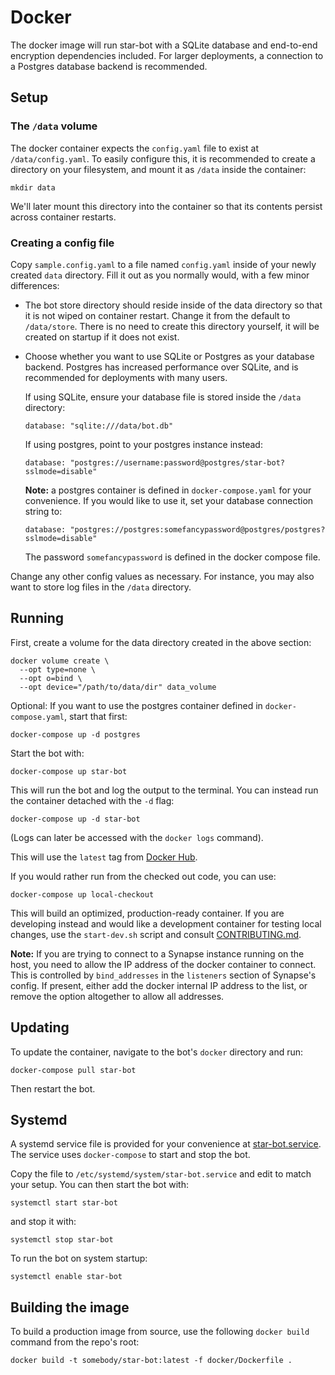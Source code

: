 # Docker

The docker image will run star-bot with a SQLite database and
end-to-end encryption dependencies included. For larger deployments, a
connection to a Postgres database backend is recommended.

## Setup

### The `/data` volume

The docker container expects the `config.yaml` file to exist at
`/data/config.yaml`. To easily configure this, it is recommended to create a
directory on your filesystem, and mount it as `/data` inside the container:

```
mkdir data
```

We'll later mount this directory into the container so that its contents
persist across container restarts.

### Creating a config file

Copy `sample.config.yaml` to a file named `config.yaml` inside of your newly
created `data` directory. Fill it out as you normally would, with a few minor
differences:

* The bot store directory should reside inside of the data directory so that it
  is not wiped on container restart. Change it from the default to
  `/data/store`. There is no need to create this directory yourself, it will be
  created on startup if it does not exist.

* Choose whether you want to use SQLite or Postgres as your database backend.
  Postgres has increased performance over SQLite, and is recommended for
  deployments with many users.

  If using SQLite, ensure your database file is
  stored inside the `/data` directory:

  ```
  database: "sqlite:///data/bot.db"
  ```

  If using postgres, point to your postgres instance instead:

  ```
  database: "postgres://username:password@postgres/star-bot?sslmode=disable"
  ```

  **Note:** a postgres container is defined in `docker-compose.yaml` for your convenience.
  If you would like to use it, set your database connection string to:

  ```
  database: "postgres://postgres:somefancypassword@postgres/postgres?sslmode=disable"
  ```

  The password `somefancypassword` is defined in the docker compose file.

Change any other config values as necessary. For instance, you may also want to
store log files in the `/data` directory.

## Running

First, create a volume for the data directory created in the above section:

```
docker volume create \
  --opt type=none \
  --opt o=bind \
  --opt device="/path/to/data/dir" data_volume
```

Optional: If you want to use the postgres container defined in
`docker-compose.yaml`, start that first:

```
docker-compose up -d postgres
```

Start the bot with:

```
docker-compose up star-bot
```

This will run the bot and log the output to the terminal. You can instead run
the container detached with the `-d` flag:

```
docker-compose up -d star-bot
```

(Logs can later be accessed with the `docker logs` command).

This will use the `latest` tag from
[Docker Hub](https://hub.docker.com/somebody/star-bot).

If you would rather run from the checked out code, you can use:

```
docker-compose up local-checkout
```

This will build an optimized, production-ready container. If you are developing
instead and would like a development container for testing local changes, use
the `start-dev.sh` script and consult [CONTRIBUTING.md](../CONTRIBUTING.md).

**Note:** If you are trying to connect to a Synapse instance running on the
host, you need to allow the IP address of the docker container to connect. This
is controlled by `bind_addresses` in the `listeners` section of Synapse's
config. If present, either add the docker internal IP address to the list, or
remove the option altogether to allow all addresses.

## Updating

To update the container, navigate to the bot's `docker` directory and run:

```
docker-compose pull star-bot
```

Then restart the bot.

## Systemd

A systemd service file is provided for your convenience at
[star-bot.service](star-bot.service). The service uses
`docker-compose` to start and stop the bot.

Copy the file to `/etc/systemd/system/star-bot.service` and edit to
match your setup. You can then start the bot with:

```
systemctl start star-bot
```

and stop it with:

```
systemctl stop star-bot
```

To run the bot on system startup:

```
systemctl enable star-bot
```

## Building the image

To build a production image from source, use the following `docker build` command
from the repo's root:

```
docker build -t somebody/star-bot:latest -f docker/Dockerfile .
```
